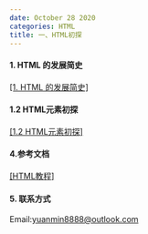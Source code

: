 ```yaml
---
date: October 28 2020
categories: HTML
title: 一、HTML初探
---
```


#### 1. HTML 的发展简史

[[1. HTML 的发展简史]](https://web-dolphin.github.io/2020/10/28/HTML/HTML%20Tags/%E4%B8%80%E3%80%81HTML%E5%88%9D%E6%8E%A2/1.1%20HTML%E5%8F%91%E5%B1%95%E7%AE%80%E5%8F%B2/)

#### 1.2 HTML元素初探

[[1.2 HTML元素初探]](https://web-dolphin.github.io/2020/10/28/HTML/HTML%20Tags/%E4%B8%80%E3%80%81HTML%E5%88%9D%E6%8E%A2/1.2%20HTML%E5%85%83%E7%B4%A0%E5%88%9D%E6%8E%A2/)

#### 4.参考文档

[[HTML教程]](https://web-dolphin.github.io/2020/10/28/HTML/Tutorial/HTML%E6%95%99%E7%A8%8B/)


#### 5. 联系方式

Email:yuanmin8888@outlook.com
